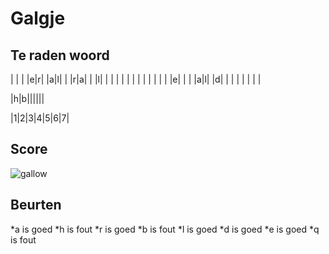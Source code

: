 # Galgje

## Te raden woord

| | | |e|r| |a|l| | |r|a| | |l| | | | | | | | | | | | | |e| | | |a|l| |d| | | | | | | |


|h|b||||||

|1|2|3|4|5|6|7|

## Score
![gallow](./images/2.png)

## Beurten
*a is goed 
*h is fout
*r is goed
*b is fout
*l is goed
*d is goed
*e is goed
*q is fout

